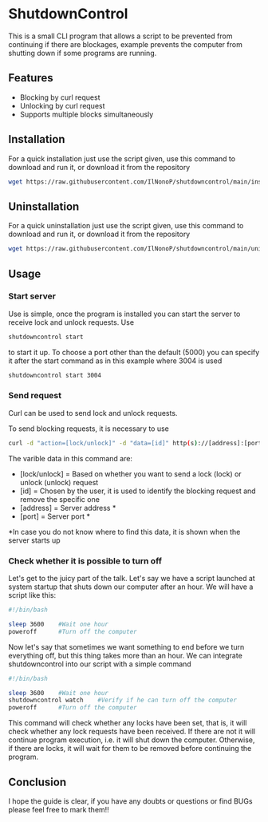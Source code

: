 # ShutdownControl
This is a small CLI program that allows a script to be prevented from continuing if there are blockages, example prevents the computer from shutting down if some programs are running.

## Features
- Blocking by curl request
- Unlocking by curl request
- Supports multiple blocks simultaneously

## Installation
For a quick installation just use the script given, use this command to download and run it, or download it from the repository

```bash
wget https://raw.githubusercontent.com/IlNonoP/shutdowncontrol/main/install.sh && sudo bash install.sh
```
  

## Uninstallation
For a quick uninstallation just use the script given, use this command to download and run it, or download it from the repository
```bash
wget https://raw.githubusercontent.com/IlNonoP/shutdowncontrol/main/uninstall.sh && sudo bash uninstall.sh
```

## Usage
### Start server
Use is simple, once the program is installed you can start the server to receive lock and unlock requests. Use
```bash
shutdowncontrol start
```
to start it up. To choose a port other than the default (5000) you can specify it after the start command as in this example where 3004 is used

```bash
shutdowncontrol start 3004
```

### Send request
Curl can be used to send lock and unlock requests.

To send blocking requests, it is necessary to use
```bash
curl -d "action=[lock/unlock]" -d "data=[id]" http(s)://[address]:[port]/     
```
The varible data in this command are:
- [lock/unlock] = Based on whether you want to send a lock (lock) or unlock (unlock) request
- [id] = Chosen by the user, it is used to identify the blocking request and remove the specific one
- [address] = Server address *
- [port] = Server port *

*In case you do not know where to find this data, it is shown when the server starts up

### Check whether it is possible to turn off
Let's get to the juicy part of the talk. Let's say we have a script launched at system startup that shuts down our computer after an hour. We will have a script like this:
```bash
#!/bin/bash

sleep 3600    #Wait one hour
poweroff      #Turn off the computer
```
 Now let's say that sometimes we want something to end before we turn everything off, but this thing takes more than an hour. We can integrate shutdowncontrol into our script with a simple command
```bash
#!/bin/bash

sleep 3600    #Wait one hour
shutdowncontrol watch    #Verify if he can turn off the computer
poweroff      #Turn off the computer
```
This command will check whether any locks have been set, that is, it will check whether any lock requests have been received. If there are not it will continue program execution, i.e. it will shut down the computer. Otherwise, if there are locks, it will wait for them to be removed before continuing the program.

## Conclusion
I hope the guide is clear, if you have any doubts or questions or find BUGs please feel free to mark them!!
